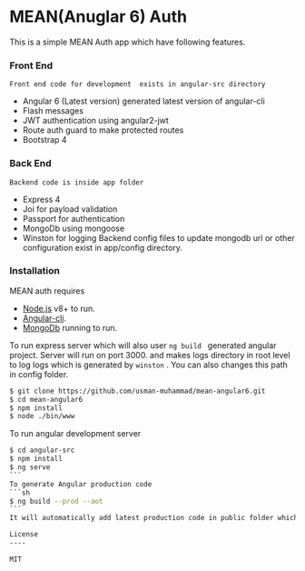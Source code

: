 # MEAN(Anuglar 6) Auth

This is a simple MEAN Auth app which have following features.
### Front End
    Front end code for development  exists in angular-src directory
  - Angular 6 (Latest version) generated latest version of angular-cli
  - Flash messages
  - JWT authentication using angular2-jwt
  - Route auth guard to make protected routes
  - Bootstrap 4
### Back End
    Backend code is inside app folder
  - Express 4
  - Joi for payload validation
  - Passport for authentication
  - MongoDb using mongoose
  - Winston for logging
  Backend config files to update mongodb url or other configuration exist in app/config directory.
### Installation

MEAN auth  requires
- [Node.js](https://nodejs.org/) v8+ to run.
- [Angular-cli](https://github.com/angular/angular-cli).
- [MongoDb](https://www.mongodb.com/) running to run.



To run express server which will also user ```ng build ``` generated angular project. Server will run on port 3000. and makes logs directory in root level to log logs which is generated by ``` winston ``` . You can also changes this path in config folder.
```sh
$ git clone https://github.com/usman-muhammad/mean-angular6.git
$ cd mean-angular6
$ npm install
$ node ./bin/www
```
To run angular development server
````sh
$ cd angular-src
$ npm install
$ ng serve
```
To generate Angular production code
```sh
$ ng build --prod --aot
```
It will automatically add latest production code in public folder which express(Backend) server will use.

License
----

MIT

